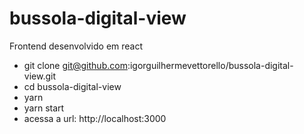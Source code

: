 # bussola-digital-view
Frontend desenvolvido em react

- git clone git@github.com:igorguilhermevettorello/bussola-digital-view.git
- cd bussola-digital-view
- yarn
- yarn start
- acessa a url: http://localhost:3000
